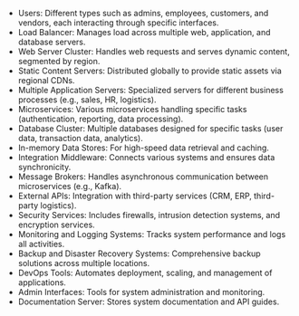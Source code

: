 - Users: Different types such as admins, employees, customers, and vendors, each interacting through specific interfaces.
- Load Balancer: Manages load across multiple web, application, and database servers.
- Web Server Cluster: Handles web requests and serves dynamic content, segmented by region.
- Static Content Servers: Distributed globally to provide static assets via regional CDNs.
- Multiple Application Servers: Specialized servers for different business processes (e.g., sales, HR, logistics).
- Microservices: Various microservices handling specific tasks (authentication, reporting, data processing).
- Database Cluster: Multiple databases designed for specific tasks (user data, transaction data, analytics).
- In-memory Data Stores: For high-speed data retrieval and caching.
- Integration Middleware: Connects various systems and ensures data synchronicity.
- Message Brokers: Handles asynchronous communication between microservices (e.g., Kafka).
- External APIs: Integration with third-party services (CRM, ERP, third-party logistics).
- Security Services: Includes firewalls, intrusion detection systems, and encryption services.
- Monitoring and Logging Systems: Tracks system performance and logs all activities.
- Backup and Disaster Recovery Systems: Comprehensive backup solutions across multiple locations.
- DevOps Tools: Automates deployment, scaling, and management of applications.
- Admin Interfaces: Tools for system administration and monitoring.
- Documentation Server: Stores system documentation and API guides.
